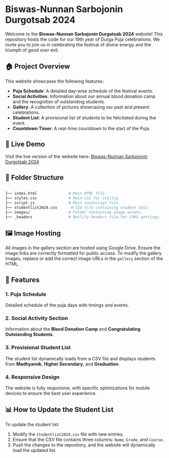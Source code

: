 # Biswas-Nunnan Sarbojonin Durgotsab 2024

Welcome to the **Biswas-Nunnan Sarbojonin Durgotsab 2024** website! This repository hosts the code for our 19th year of Durga Puja celebrations. We invite you to join us in celebrating the festival of divine energy and the triumph of good over evil.

## 🏠 Project Overview

This website showcases the following features:
- **Puja Schedule**: A detailed day-wise schedule of the festival events.
- **Social Activities**: Information about our annual blood donation camp and the recognition of outstanding students.
- **Gallery**: A collection of pictures showcasing our past and present celebrations.
- **Student List**: A provisional list of students to be felicitated during the event.
- **Countdown Timer**: A real-time countdown to the start of the Puja.

## 🚀 Live Demo

Visit the live version of the website here: [Biswas-Nunnan Sarbojonin Durgotsab 2024](https://biswasnunnansarbajonin.netlify.app/)

## 📂 Folder Structure
```bash

├── index.html              # Main HTML file
├── styles.css              # Main CSS for styling
├── script.js               # Main JavaScript file
├── studentlist2024.csv      # CSV file containing student data
├── images/                 # Folder containing image assets
├── _headers                # Netlify headers file for CORS settings

```

## 🖼️ Image Hosting

All images in the gallery section are hosted using Google Drive. Ensure the image links are correctly formatted for public access. To modify the gallery images, replace or add the correct image URLs in the `gallery` section of the HTML.

## 📝 Features

### 1. **Puja Schedule**
   Detailed schedule of the puja days with timings and events.

### 2. **Social Activity Section**
   Information about the **Blood Donation Camp** and **Congratulating Outstanding Students**.

### 3. **Provisional Student List**
   The student list dynamically loads from a CSV file and displays students from **Madhyamik**, **Higher Secondary**, and **Graduation**.

### 4. **Responsive Design**
   The website is fully responsive, with specific optimizations for mobile devices to ensure the best user experience.

## 📊 How to Update the Student List

To update the student list:
1. Modify the `studentlist2024.csv` file with new entries.
2. Ensure that the CSV file contains three columns: `Name`, `Grade`, and `Course`.
3. Push the changes to the repository, and the website will dynamically load the updated list.


